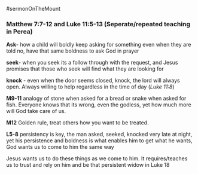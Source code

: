 #sermonOnTheMount
### Matthew 7:7-12 and Luke 11:5-13 (Seperate/repeated teaching in Perea)

**Ask**- how a child will boldly keep asking for something even when they are told no, have that same boldness to ask God in prayer

**seek**- when you seek its a follow through with the request, and Jesus promises that those who seek will find what they are looking for

**knock** - even when the door seems closed, knock, the lord will always open. Always willing to help regardless in the time of day (*Luke 11:8*)

**M9-11** analogy of stone when asked for a bread or snake when asked for fish. Everyone knows that its wrong, even the godless, yet how much more will God take care of us.

**M12** Golden rule, treat others how you want to be treated. 

**L5-8** persistency is key, the man asked, seeked, knocked very late at night, yet his persistence and boldness is what enables him to get what he wants, God wants us to come to him the same way

Jesus wants us to do these things as we come to him. It requires/teaches us to trust and rely on him and be that persistent widow in Luke 18



